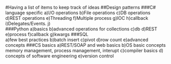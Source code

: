 #Having a list of items to keep track of ideas
##Design patterns 
###C# language specific
	a)I/O operations
	b)File operations
	c)DB operations
	d)REST operations
	e)Threading
	f)Multiple process
	g)IOC
	h)callback
	i)Delegates/Events.
	j)	
###Python 
	a)basics
	b)advanced operations for collections
	c)db
	d)REST
	e)process
	f)callback
	g)kwargs
###SQL	
	a)few best practices
	b)batch insert
	c)pivot 
	d)row count
	e)advanced concepts
###CS basics
	a)REST/SOAP and web basics
	b)OS basic concepts memory management, process management, interupt
	c)compiler basics
	d) concepts of software engineering
	e)version control
	
